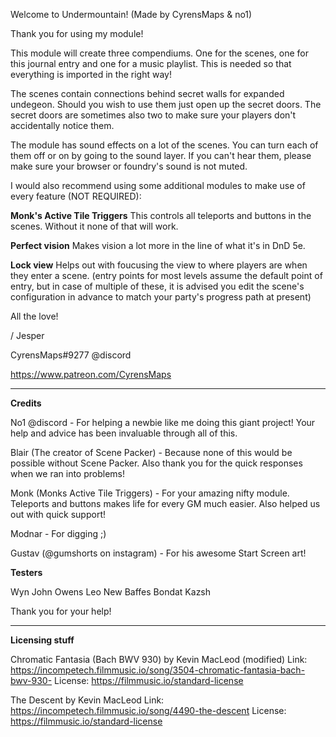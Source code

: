Welcome to Undermountain!
(Made by CyrensMaps & no1)

Thank you for using my module!

 

This module will create three compendiums. One for the scenes, one for this journal entry and one for a 
music playlist. This is needed so that everything is imported in the right way!

The scenes contain connections behind secret walls for expanded undegeon. Should you wish to use them 
just open up the secret doors. The secret doors are sometimes also two to make sure your players don't
accidentally notice them. 

The module has sound effects on a lot of the scenes. You can turn each of them off or on by going to the 
sound layer. If you can't hear them, please make sure your browser or foundry's sound is not muted.


I would also recommend using some additional modules to make use of every feature (NOT REQUIRED):

****Monk's Active Tile Triggers****
This controls all teleports and buttons in the scenes. Without it none of that will work.

****Perfect vision****
Makes vision a lot more in the line of what it's in DnD 5e.

****Lock view****
Helps out with foucusing the view to where players are when they enter a scene. (entry points for most 
levels assume the default point of entry, but in case of multiple of these, it is advised you edit 
the scene's configuration in advance to match your party's progress path at present)


All the love!

/ Jesper

CyrensMaps#9277 @discord

https://www.patreon.com/CyrensMaps


---------------------------------------------------------------------------------------------------------

______Credits______

No1 @discord - For helping a newbie like me doing this giant project! 
Your help and advice has been invaluable through all of this.

Blair (The creator of Scene Packer) - Because none of this would be possible without Scene Packer. 
Also thank you for the quick responses when we ran into problems! 

Monk (Monks Active Tile Triggers) - For your amazing nifty module. 
Teleports and buttons makes life for every GM much easier. Also helped us out with quick support!

Modnar - For digging ;)

Gustav (@gumshorts on instagram) - For his awesome Start Screen art!

______Testers______

Wyn
John Owens
Leo New
Baffes Bondat
Kazsh

Thank you for your help!

---------------------------------------------------------------------------------------------------------

______Licensing stuff______

Chromatic Fantasia (Bach BWV 930) by Kevin MacLeod (modified)
Link: https://incompetech.filmmusic.io/song/3504-chromatic-fantasia-bach-bwv-930-
License: https://filmmusic.io/standard-license

The Descent by Kevin MacLeod
Link: https://incompetech.filmmusic.io/song/4490-the-descent
License: https://filmmusic.io/standard-license


